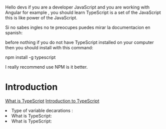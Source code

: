  Hello devs if you are a developer JavaScript and you are working with Angular
 for example ,  you should learn TypeScript is a set of the JavaScript this is like power of the JavaScript.

  Si no sabes ingles no te preocupes puedes mirar la documentacion en spanish: 
  
  before nothing if you do not have TypeScript installed on your computer then you should install with this command:
  
  npm install -g typescript

I really recommend use NPM is it better.
   
   <H1> Introduction </h1>
   
[What is TypeScript](https://stackoverflow.com/questions/12694530/what-is-typescript-and-why-would-i-use-it-in-place-of-javascript) 
 [Introduction to TypeScript](https://channel9.msdn.com/posts/Anders-Hejlsberg-Introducing-TypeScript)
   <li>Type of variable  decarations :</li>
   <li>What is TypeScript:</li>
   <li>What is TypeScript:</li>

